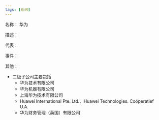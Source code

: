 ```yaml
---
tags: [组织]
---
```


名称：
华为

描述：

代表：

事件：

其他：
- 二级子公司主要包括
	- 华为技术有限公司
	- 华为机器有限公司
	- 上海华为技术有限公司
	- Huawei International Pte. Ltd.、Huawei Technologies. Coöperatief U.A.
	- 华为财务管理（英国）有限公司
